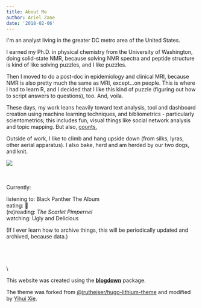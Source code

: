 ```yaml
---
title: About Me
author: Ariel Zane
date: '2018-02-06'
---
```


I'm an analyst living in the greater DC metro area of the United States. 

I earned my Ph.D. in physical chemistry from the University of Washington, doing solid-state NMR, because solving NMR spectra and peptide structure is kind of like solving puzzles, and I like puzzles.

Then I moved to do a post-doc in epidemiology and clinical MRI, because NMR is also pretty much the same as MRI, except...on people. This is where I had to learn R, and I decided that I like this kind of puzzle (figuring out how to script answers to questions), too. And, voila.

These days, my work leans heavily toward text analysis, tool and dashboard creation using machine learning techniques, and bibliometrics - particularly scientometrics; this includes fun, visual things like social network analysis and topic mapping. But also, [counts.](https://twitter.com/drob/status/959952851244953600)

Outside of work, I like to climb and hang upside down (from silks, lyras, other aerial apparatus). I also bake, herd and am herded by our two dogs, and knit.

![](/img/dogs.png)

\
\
Currently:

listening to: Black Panther The Album
\
eating: :doughnut:
\
(re)reading: _The Scarlet Pimpernel_
\
watching: Ugly and Delicious


(If I ever learn how to archive things, this will be periodically updated and archived, because data.)\
\
\
\
\
\


This website was created using the [**blogdown**](https://github.com/rstudio/blogdown) package. 


The theme was forked from [@jrutheiser/hugo-lithium-theme](https://github.com/jrutheiser/hugo-lithium-theme) and modified by [Yihui Xie](https://github.com/yihui/hugo-lithium-theme).
